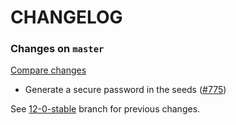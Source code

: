 # CHANGELOG

### Changes on `master`

[Compare changes](https://github.com/codevise/pageflow/compare/12-0-stable...master)

- Generate a secure password in the seeds
  ([#775](https://github.com/codevise/pageflow/pull/775))

See
[12-0-stable](https://github.com/codevise/pageflow/blob/12-0-stable/CHANGELOG.md)
branch for previous changes.
